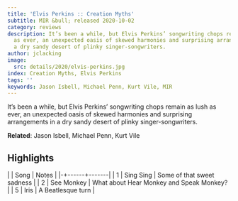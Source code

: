 ```yaml
---
title: 'Elvis Perkins :: Creation Myths'
subtitle: MIR &bull; released 2020-10-02
category: reviews
description: It’s been a while, but Elvis Perkins’ songwriting chops remain as lush
  as ever, an unexpected oasis of skewed harmonies and surprising arrangements in
  a dry sandy desert of plinky singer-songwriters.
author: jclacking
image:
  src: details/2020/elvis-perkins.jpg
index: Creation Myths, Elvis Perkins
tags: ''
keywords: Jason Isbell, Michael Penn, Kurt Vile, MIR
---
```

It’s been a while, but Elvis Perkins’ songwriting chops remain as lush as ever, an unexpected oasis of skewed harmonies and surprising arrangements in a dry sandy desert of plinky singer-songwriters.<!--more-->

**Related**: Jason Isbell, Michael Penn, Kurt Vile

## Highlights

| | Song | Notes |
|-+------+-------|
| 1 | Sing Sing | Some of that sweet sadness |
| 2 | See Monkey | What about Hear Monkey and Speak Monkey? |
| 5 | Iris | A Beatlesque turn |

